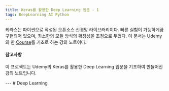 ```yaml
---
title: Keras를 활용한 Deep Learning 입문 - 1
tags: DeepLearning AI Python
---
```

케라스는 파이썬으로 작성된 오픈소스 신경망 라이브러리이다. 빠른 실험이 가능하게끔 구현되어 있으며, 최소한의 모듈 방식의 확장성을 초점으로 두었다. 이 문서는 Udemy의 한 [Course](https://www.udemy.com/course/keras-deep-learning/)를 기초로 하는 강의 노트이다.

<!--more-->

<div class="card">
  <div class="card__content">
    <div class="card__header">
      <h4>참고사항</h4>
    </div>
    <p>이 프로젝트는 Udemy의 Keras를 활용한 Deep Learning 입문을 기초하여 만들어진 강의 노트입니다.</p>
  </div>
</div>
---
# Deep Learning
